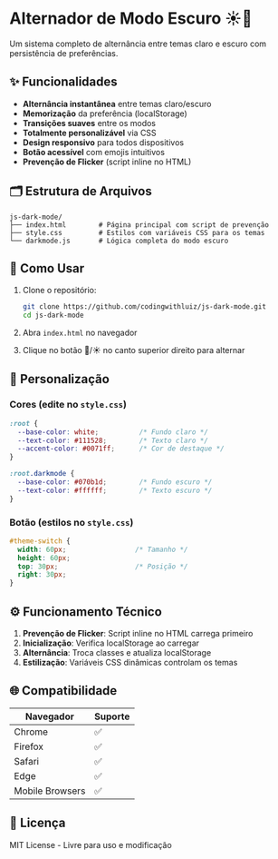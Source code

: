 # Alternador de Modo Escuro ☀️🌙

Um sistema completo de alternância entre temas claro e escuro com persistência de preferências.

## ✨ Funcionalidades

- **Alternância instantânea** entre temas claro/escuro
- **Memorização** da preferência (localStorage)
- **Transições suaves** entre os modos
- **Totalmente personalizável** via CSS
- **Design responsivo** para todos dispositivos
- **Botão acessível** com emojis intuitivos
- **Prevenção de Flicker** (script inline no HTML)

## 🗂️ Estrutura de Arquivos

```
js-dark-mode/
├── index.html        # Página principal com script de prevenção
├── style.css         # Estilos com variáveis CSS para os temas
└── darkmode.js       # Lógica completa do modo escuro
```

## 🚀 Como Usar

1. Clone o repositório:
   ```bash
   git clone https://github.com/codingwithluiz/js-dark-mode.git
   cd js-dark-mode
   ```

2. Abra `index.html` no navegador

3. Clique no botão 🌙/☀️ no canto superior direito para alternar

## 🎨 Personalização

### Cores (edite no `style.css`)
```css
:root {
  --base-color: white;          /* Fundo claro */
  --text-color: #111528;        /* Texto claro */
  --accent-color: #0071ff;      /* Cor de destaque */
}

:root.darkmode {
  --base-color: #070b1d;        /* Fundo escuro */
  --text-color: #ffffff;        /* Texto escuro */
}
```

### Botão (estilos no `style.css`)
```css
#theme-switch {
  width: 60px;                 /* Tamanho */
  height: 60px;
  top: 30px;                   /* Posição */
  right: 30px;
}
```

## ⚙️ Funcionamento Técnico

1. **Prevenção de Flicker**: Script inline no HTML carrega primeiro
2. **Inicialização**: Verifica localStorage ao carregar
3. **Alternância**: Troca classes e atualiza localStorage
4. **Estilização**: Variáveis CSS dinâmicas controlam os temas

## 🌐 Compatibilidade

| Navegador       | Suporte |
| --------------- | ------- |
| Chrome          | ✅       |
| Firefox         | ✅       |
| Safari          | ✅       |
| Edge            | ✅       |
| Mobile Browsers | ✅       |

## 📄 Licença

MIT License - Livre para uso e modificação



